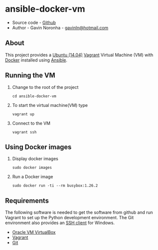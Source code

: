 # ansible-docker-vm

* Source code - [Github][10]
* Author - Gavin Noronha - <gavinln@hotmail.com>

[10]: https://github.com/gavinln/ansible-docker-vm

## About

This project provides a [Ubuntu (14.04)][20] [Vagrant][30] Virtual Machine
(VM) with [Docker][40] installed using [Ansible][50].

[20]: http://releases.ubuntu.com/14.04/
[30]: http://www.vagrantup.com/
[40]: https://www.docker.com/
[50]: https://www.ansible.com/

## Running the VM

1. Change to the root of the project

    ```
    cd ansible-docker-vm
    ```

2. To start the virtual machine(VM) type

    ```
    vagrant up
    ```

3. Connect to the VM

    ```
    vagrant ssh
    ```

## Using Docker images

1. Display docker images

    ```
    sudo docker images
    ```

2. Run a Docker image

    ```
    sudo docker run -ti --rm busybox:1.26.2
    ```

## Requirements

The following software is needed to get the software from github and run
Vagrant to set up the Python development environment. The Git environment
also provides an [SSH  client][200] for Windows.

* [Oracle VM VirtualBox][210]
* [Vagrant][220]
* [Git][230]

[200]: http://en.wikipedia.org/wiki/Secure_Shell
[210]: https://www.virtualbox.org/
[220]: http://vagrantup.com/
[230]: http://git-scm.com/

